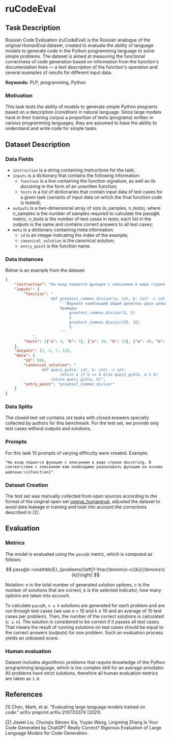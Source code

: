 # **ruCodeEval**

## Task Description

Russian Code Evaluation (ruCodeEval) is the Russian analogue of the original HumanEval dataset, created to evaluate the ability of language models to generate code in the Python programming language to solve simple problems.
The dataset is aimed at measuring the functional correctness of code generation based on information from the function's documentation lines — a text description of the function's operation and several examples of results for different input data.

**Keywords:** PLP, programming, Python

### Motivation

This task tests the ability of models to generate simple Python programs based on a description (condition) in natural language. Since large models have in their training corpus a proportion of texts (programs) written in various programming languages, they are assumed to have the ability to understand and write code for simple tasks.

## Dataset Description

### Data Fields

- `instruction` is a string containing instructions for the task;
- `inputs` is a dictionary that contains the following information:
    - `function` is a line containing the function signature, as well as its docstring in the form of an unwritten function;
    - `tests` is a list of dictionaries that contain input data of test cases for a given task (variants of input data on which the final function code is tested);
- `outputs` is a two-dimensional array of size (n_samples, n_tests), where n_samples is the number of samples required to calculate the pass@k metric, n_tests is the number of test cases in tests; each list in the outputs is the same and contains correct answers to all test cases;
- `meta` is a dictionary containing meta information:
    - `id` is an integer indicating the index of the example;
    - `canonical_solution` is the canonical solution;
    - `entry_point` is the function name.

### Data Instances

Below is an example from the dataset:

```json
{
    "instruction": "На вход подается функция с описанием в виде строки docstring. В соответствии с описанием вам необходимо реализовать функцию на основе шаблона:\n{function}",
    "inputs": {
        "function": "
                    def greatest_common_divisor(a: int, b: int) -> int:
                        '''Верните наибольший общий делитель двух целых чисел a и b.
                        Примеры:
                            greatest_common_divisor(3, 5)
                            1
                            greatest_common_divisor(25, 15)
                            5
                        '''
            ",
        "tests": [{"a": 3, "b": 7}, {"a": 10, "b": 15}, {"a": 49, "b": 14}, {"a": 144, "b": 60}]
    },
    "outputs": [1, 5, 7, 12],
    "meta": {
        "id": 666,
        "canonical_solution": "
                def query_gcd(a: int, b: int) -> int:
                        return a if b == 0 else query_gcd(b, a % b)
                    return query_gcd(a, b)",
        "entry_point": "greatest_common_divisor"
    }
}
```

### Data Splits

The closed test set contains `164` tasks with closed answers specially collected by authors for this benchmark. For the test set, we provide only test cases without outputs and solutions.

### Prompts

For this task 10 prompts of varying difficulty were created. Example:

`"На вход подается функция с описанием в виде строки docstring. В соответствии с описанием вам необходимо реализовать функцию на основе шаблона:\n{function}"`.

### Dataset Creation

The test set was manually collected from open sources according to the format of the original open set [openai_humaneval](https://huggingface.co/datasets/openai_humaneval), adjusted the dataset to avoid data leakage in training and took into account the corrections described in [2].

## Evaluation

### Metrics

The model is evaluated using the `pass@k` metric, which is computed as follows:

$$ pass@k:=\mathbb{E}_{problems}\left[1-\frac{\binom{n-c}{k}}{\binom{n}{k}}\right] $$

Notation: *n* is the total number of generated solution options, *c* is the number of solutions that are correct, *k* is the selected indicator, how many options are taken into account.

To calculate `pass@k`, `n ≥ k` solutions are generated for each problem and are run through test cases (we use n = 10 and k ≤ 10 and an average of 10 test cases per problem). Then, the number of the correct solutions is calculated (`c ≤ n`). The solution is considered to be correct if it passes all test cases. That means the result of running solutions on test cases should be equal to the correct answers (outputs) for one problem. Such an evaluation process yields an unbiased score.

### Human evaluation
Dataset includes algorithmic problems that require knowledge of the Python programming language, which is too complex skill for an average annotator. All problems have strict solutions, therefore all human evaluation metrics are taken as `1.0`.

## References

[1] Chen, Mark, et al. "Evaluating large language models trained on code." arXiv preprint arXiv:2107.03374 (2021).

[2] Jiawei Liu, Chunqiu Steven Xia, Yuyao Wang, Lingming Zhang Is Your Code Generated by ChatGPT Really Correct? Rigorous Evaluation of Large Language Models for Code Generation.
